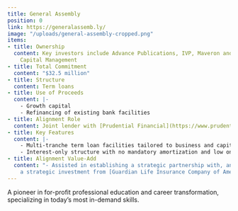 ```yaml
---
title: General Assembly
position: 0
link: https://generalassemb.ly/
image: "/uploads/general-assembly-cropped.png"
items:
- title: Ownership
  content: Key investors include Advance Publications, IVP, Maveron and Wellington
    Capital Management
- title: Total Commitment
  content: "$32.5 million"
- title: Structure
  content: Term loans
- title: Use of Proceeds
  content: |-
    - Growth capital
    - Refinancing of existing bank facilities
- title: Alignment Role
  content: Joint lender with [Prudential Financial](https://www.prudential.com/)
- title: Key Features
  content: |-
    - Multi-tranche term loan facilities tailored to business and capital structure milestones
    - Interest-only structure with no mandatory amortization and low ongoing cash interest costs
- title: Alignment Value-Add
  content: "- Assisted in establishing a strategic partnership with, and attracting
    a strategic investment from [Guardian Life Insurance Company of America](https://www.guardianlife.com/about-guardian)"
---
```


A pioneer in for-profit professional education and career transformation, specializing in today’s most in-demand skills.